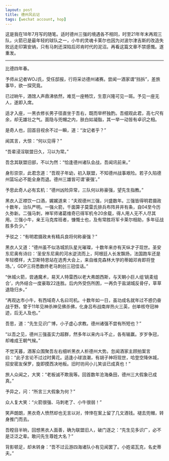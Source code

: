 ```yaml
---
layout: post
title: 德州风云记
tags: [wechat account, hop]
---
```


这是我在18年7月写的随笔。适时德州三强的境遇各不相同，时至21年年末再观三队，火箭已是最年轻的球队之一，小牛的灵魂卡莱尔也因为对波尔津吉斯的改造失败远走印第安纳，只有马刺还深陷后邓肯时代的泥沼。再看这篇文章不禁感慨。遂重发。

***

比德四年春。


予师从记者WOJ氏，受任邸报，行将采访德州诸赛。尝闻一酒家谓“挡拆”，差旅事毕，欲一探究竟。


已过晌午，酒馆人声鼎沸依然，难觅一座畅饮，生意兴隆可见一斑。予见一座无人，遂即入席。


适才入座，一黑衣修长男子径直坐于吾右，既而举杯独酌。吾细观此君，高七尺有余，却无雄壮之气。面隐与兜帽之内，肤白如凝脂，其一举一动皆有卓识之相。


是奇人也，回首目视余不过一瞬，道：“汝记者乎？”


闻其言，大惊：“何以见得？”


“吾辈浸淫联盟日久，习以为常。”


吾念其联盟旧部，不以为然：“恰逢德州诸队会战，吾闻讯前来。”


身形崇崇，此君念道：“吾观子年幼，初入联盟，不知德州战事艰险。若子久陷德州篮坛必不能全身而退。德州三雄皆可谓‘豪强’。”


予思此奇人必有玄机：“德州凶险异常，三队何以称豪强，望先生指教。”


黑衣人正襟饮一口酒，娓娓道来：“夫观德州三强，兴盛数年。三强皆得明君摄政十数年，治队严明。一强火箭，千面算子莫雷氏排兵布阵井井有条，自04至今历久弥新。二强马刺，神军师诸葛维奇已得军机令20余载，得人用人无不人尽其用。三强小牛，亲王马克库班者，慷慨士也，及有常胜将军卡莱尔相助，多年征战胜多负少。”


予驳之：“有明君摄政未有精兵良将何称豪强？”


黑衣人又道：“德州虽不似洛城凯队星光璀璨，十数年来亦有天纵才子现世。圣安东尼奥有诗曰：‘圣安东尼奥的河水逆流而上，阿根廷人长发飘扬，法国跑车还是年轻模样，大卫斯特恩站在选秀大会上，来自维克森林大学的蒂姆邓肯即将登场。’，GDP三将悉数终老马刺创三冠佳话。”


“休城火箭，尝通魔术，易天人特雷西以老大弗朗西斯，与天朝小巨人组‘姚麦组合’，内外结合一度豪取22连胜。后内外受伤所困，一再负于盐湖城反骨仔，草草退隐归乡。”


“再观达市小牛，有西域奇人名曰司机。十数年如一日，虽功成名就年过不惑仍奋战于野。曾于11年见神杀神见佛杀佛，化身吕布战南岸热火三英，创单核夺冠神迹，后无人及也。”


吾思，道：“先生见识广博，小子虚心求教。德州诸强不尝有所短也？”


“以吾之见，德州三强虽实力超群，然多年以来内斗不止，各有输赢。岁岁争冠，却难成王朝气候。”


不觉天暮，酒客众围聚吾左右细听黑衣人析德州大势。忽闻酒家主顾拍案言曰：“此子言论不过过时黄花。适逢小球浪潮，有胡子神将现世，哈登空降休城，招安密友保罗，旋即摸西决地板。旧时坊间小儿笑谈已成真也！”


旅人众闻之，大笑：“老板诚不欺我等。回首数年沧海桑田，德州三大假象已成真。”


予异之，问：“所言三大假象为何？”


众人复大笑：“火箭很强、马刺老了、小牛很弱！”


笑声朗朗，黑衣奇人愤然却也无言以对，悻悻在案上留了几文酒钱。褪去兜帽，转身推门而去。


吾瞠目半晌，回想黑衣人面善，确为联盟旧人，破门逐之：“先生见多识广，必不是泛泛之辈。敢问先生尊姓大名？”


背影顿足，却未转身：“吾不过云游四海诸队小有见闻罢了。小姓诺瓦克，名史蒂夫。”